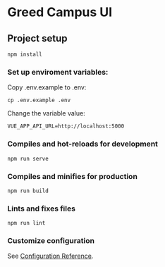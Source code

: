 # Greed Campus UI

## Project setup
```
npm install
```
### Set up enviroment variables:
Copy .env.example to .env:
```
cp .env.example .env
```
Change the variable value:
```
VUE_APP_API_URL=http://localhost:5000
```
### Compiles and hot-reloads for development
```
npm run serve
```

### Compiles and minifies for production
```
npm run build
```

### Lints and fixes files
```
npm run lint
```

### Customize configuration
See [Configuration Reference](https://cli.vuejs.org/config/).
